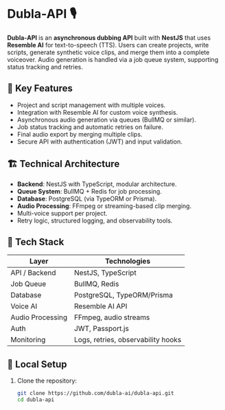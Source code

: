 # Dubla‑API 🎙️

**Dubla‑API** is an **asynchronous dubbing API** built with **NestJS** that uses **Resemble AI** for text-to-speech (TTS). Users can create projects, write scripts, generate synthetic voice clips, and merge them into a complete voiceover. Audio generation is handled via a job queue system, supporting status tracking and retries.

## 🚀 Key Features

- Project and script management with multiple voices.
- Integration with Resemble AI for custom voice synthesis.
- Asynchronous audio generation via queues (BullMQ or similar).
- Job status tracking and automatic retries on failure.
- Final audio export by merging multiple clips.
- Secure API with authentication (JWT) and input validation.

## 🏗️ Technical Architecture

- **Backend**: NestJS with TypeScript, modular architecture.
- **Queue System**: BullMQ + Redis for job processing.
- **Database**: PostgreSQL (via TypeORM or Prisma).
- **Audio Processing**: FFmpeg or streaming-based clip merging.
- Multi-voice support per project.
- Retry logic, structured logging, and observability tools.

## 🧰 Tech Stack

| Layer             | Technologies                |
|------------------|-----------------------------|
| API / Backend     | NestJS, TypeScript         |
| Job Queue         | BullMQ, Redis              |
| Database          | PostgreSQL, TypeORM/Prisma |
| Voice AI          | Resemble AI API            |
| Audio Processing  | FFmpeg, audio streams      |
| Auth              | JWT, Passport.js           |
| Monitoring        | Logs, retries, observability hooks |

## 🔧 Local Setup

1. Clone the repository:
   ```bash
   git clone https://github.com/dubla-ai/dubla-api.git
   cd dubla-api
